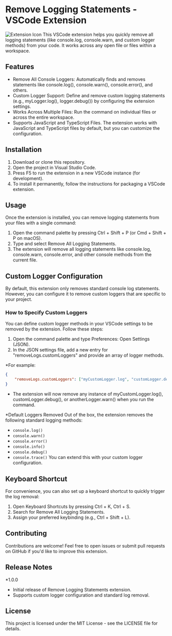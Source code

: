 # Remove Logging Statements - VSCode Extension
![Extension Icon](./assets/icon.png)
This VSCode extension helps you quickly remove all logging statements (like console.log, console.warn, and custom logger methods) from your code. It works across any open file or files within a workspace.

## Features
- Remove All Console Loggers: Automatically finds and removes statements like console.log(), console.warn(), console.error(), and others.
- Custom Logger Support: Define and remove custom logging statements (e.g., myLogger.log(), logger.debug()) by configuring the extension settings.
- Works Across Multiple Files: Run the command on individual files or across the entire workspace.
- Supports JavaScript and TypeScript Files. The extension works with JavaScript and TypeScript files by default, but you can customize the configuration.
  
## Installation
1. Download or clone this repository.
2. Open the project in Visual Studio Code.
3. Press F5 to run the extension in a new VSCode instance (for development).
4. To install it permanently, follow the instructions for packaging a VSCode extension.
   
## Usage
Once the extension is installed, you can remove logging statements from your files with a single command:

1. Open the command palette by pressing Ctrl + Shift + P (or Cmd + Shift + P on macOS).
2. Type and select Remove All Logging Statements.
3. The extension will remove all logging statements like console.log, console.warn, console.error, and other console methods from the current file.

## Custom Logger Configuration
By default, this extension only removes standard console log statements. However, you can configure it to remove custom loggers that are specific to your project.

### How to Specify Custom Loggers
You can define custom logger methods in your VSCode settings to be removed by the extension. Follow these steps:

1. Open the command palette and type Preferences: Open Settings (JSON).
2. In the JSON settings file, add a new entry for "removeLogs.customLoggers" and provide an array of logger methods.
   
*For example:
```json
{
    "removeLogs.customLoggers": ["myCustomLogger.log", "customLogger.debug", "anotherLogger.warn"]
}
```

- The extension will now remove any instance of myCustomLogger.log(), customLogger.debug(), or anotherLogger.warn() when you run the command.
  
*Default Loggers Removed
Out of the box, the extension removes the following standard logging methods:

- `console.log()`
- `console.warn()`
- `console.error()`
- `console.info()`
- `console.debug()`
- `console.trace()`
You can extend this with your custom logger configuration.

## Keyboard Shortcut
For convenience, you can also set up a keyboard shortcut to quickly trigger the log removal:

1. Open Keyboard Shortcuts by pressing Ctrl + K, Ctrl + S.
2. Search for Remove All Logging Statements.
3. Assign your preferred keybinding (e.g., Ctrl + Shift + L).


## Contributing
Contributions are welcome! Feel free to open issues or submit pull requests on GitHub if you'd like to improve this extension.

## Release Notes
*1.0.0
- Initial release of Remove Logging Statements extension.
- Supports custom logger configuration and standard log removal.

## License
This project is licensed under the MIT License - see the LICENSE file for details.

